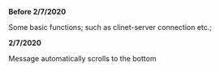 **Before 2/7/2020**

Some basic functions; such as clinet-server connection etc.;

**2/7/2020**

Message automatically scrolls to the bottom
